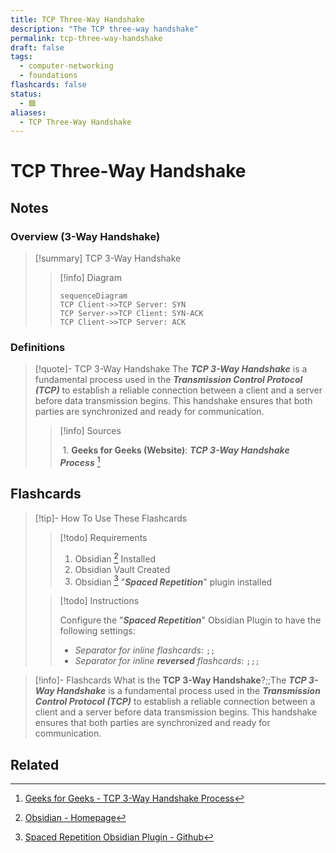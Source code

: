```yaml
---
title: TCP Three-Way Handshake
description: "The TCP three-way handshake"
permalink: tcp-three-way-handshake
draft: false
tags:
  - computer-networking
  - foundations
flashcards: false
status:
  - 🟩
aliases:
  - TCP Three-Way Handshake
---
```


# TCP Three-Way Handshake

## Notes

### Overview (3-Way Handshake)
> [!summary] TCP 3-Way Handshake
> 
>> [!info] Diagram
>>  ```mermaid
>>sequenceDiagram
>> TCP Client->>TCP Server: SYN
>> TCP Server->>TCP Client: SYN-ACK
>> TCP Client->>TCP Server: ACK
>> ```

### Definitions

> [!quote]- TCP 3-Way Handshake
>  The ***TCP 3-Way Handshake*** is a fundamental process used in the ***Transmission Control Protocol (TCP)*** to establish a reliable connection between a client and a server before data transmission begins. This handshake ensures that both parties are synchronized and ready for communication.
>> [!info] Sources 
>> 
>> 1. **Geeks for Geeks (Website)**:  ***TCP 3-Way Handshake Process*** [^1]

## Flashcards
> [!tip]- How To Use These Flashcards
> 
>> [!todo] Requirements
>> 1. Obsidian [^10] Installed
>> 2. Obsidian Vault Created
>> 3. Obsidian [^11] "***Spaced Repetition***" plugin installed
> 
>> [!todo] Instructions
>> 
>> Configure the "***Spaced Repetition***" Obsidian Plugin to have the following settings:
>> - *Separator for inline flashcards*: `;;`
>> - *Separator for inline **reversed** flashcards*: `;;;`

> [!info]- Flashcards
> What is the **TCP 3-Way Handshake**?;;The ***TCP 3-Way Handshake*** is a fundamental process used in the ***Transmission Control Protocol (TCP)*** to establish a reliable connection between a client and a server before data transmission begins. This handshake ensures that both parties are synchronized and ready for communication.

## Related

[^1]: [Geeks for Geeks - TCP 3-Way Handshake Process](http://zotero.org/groups/5737020/items/U9LN2WIC)
[^10]: [Obsidian - Homepage](http://zotero.org/groups/5737020/items/5AMRCP64)
[^11]: [Spaced Repetition Obsidian Plugin - Github](http://zotero.org/groups/5737020/items/ZT6T6SKU)